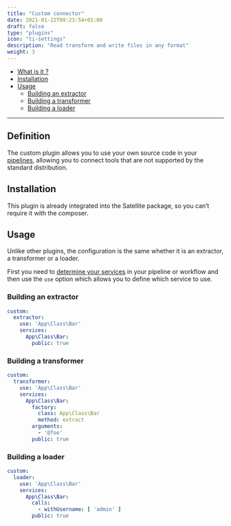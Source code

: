 ```yaml
---
title: "Custom connector"
date: 2021-01-22T09:23:54+01:00
draft: false
type: "plugins"
icon: "ti-settings"
description: "Read transform and write files in any format"
weight: 3
---
```


- [What is it ?](#what-is-it-)
- [Installation](#installation)
- [Usage](#usage)
  - [Building an extractor](#building-an-extractor)
  - [Building a transformer](#building-a-transformer)
  - [Building a loader](#building-a-loader)
---

## Definition

The custom plugin allows you to use your own source code in your [pipelines](https://php-etl.github.io/documentation/components/pipeline/),
allowing you to connect tools that are not supported by the standard distribution.

## Installation

This plugin is already integrated into the Satellite package, so you can’t require it with the composer.

## Usage

Unlike other plugins, the configuration is the same whether it is an extractor, a transformer or a loader.

First you need to [determine your services](../../feature/services) in your pipeline or workflow and then use the `use` 
option which allows you to define which service to use.

### Building an extractor

```yaml
custom:
  extractor:
    use: 'App\Class\Bar'
    services:
      App\Class\Bar:
        public: true
```

### Building a transformer

```yaml
custom:
  transformer:
    use: 'App\Class\Bar'
    services:
      App\Class\Bar:
        factory: 
          class: App\Class\Bar
          method: extract
        arguments:
          - '@foo'
        public: true
```

### Building a loader

```yaml
custom:
  loader:
    use: 'App\Class\Bar'
    services:
      App\Class\Bar:
        calls:
          - withUsername: [ 'admin' ]
        public: true
```
